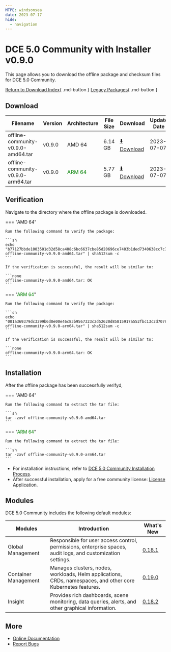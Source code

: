 ```yaml
---
MTPE: windsonsea
date: 2023-07-17
hide:
  - navigation
---
```


# DCE 5.0 Community with Installer v0.9.0

This page allows you to download the offline package and checksum files for DCE 5.0 Community.

[Return to Download Index](../index.md){ .md-button }
[Legacy Packages](./dce5-installer-history.md){ .md-button }

## Download

| Filename | Version | Architecture | File Size | Download | Update Date |
| -------- | ------- | ------------ | --------- | -------- | ----------- |
| offline-community-v0.9.0-amd64.tar | v0.9.0 | AMD 64 | 6.14 GB | [:arrow_down: Download](https://qiniu-download-public.daocloud.io/DaoCloud_Enterprise/dce5/offline-community-v0.9.0-amd64.tar) | 2023-07-07 |
| offline-community-v0.9.0-arm64.tar | v0.9.0 | <font color="green">ARM 64</font> | 5.77 GB | [:arrow_down: Download](https://qiniu-download-public.daocloud.io/DaoCloud_Enterprise/dce5/offline-community-v0.9.0-arm64.tar) | 2023-07-07 |

## Verification

Navigate to the directory where the offline package is downloaded.

=== "AMD 64"

    Run the following command to verify the package:

    ```sh
    echo "b77127bbde1003501d32d58ca408c6bc6637cbe85d20696ce7403b1ded7340638cc7c7a447fe52b055ff7068e3d85399f6a68a7b9d47cd0e7bbfc4c77be4dab2  offline-community-v0.9.0-amd64.tar" | sha512sum -c
    ```

    If the verification is successful, the result will be similar to:

    ```none
    offline-community-v0.9.0-amd64.tar: OK
    ```

=== "<font color="green">ARM 64</font>"

    Run the following command to verify the package:

    ```sh
    echo "001a369379dc3299b6d0e00e46c83b9567323c2d52620d85815917a552fbc13c2d7076a2ad71eaff7dfbfe7ed82f68e5d30c0e53f47fa5055ef07588b4355bc3  offline-community-v0.9.0-arm64.tar" | sha512sum -c
    ```

    If the verification is successful, the result will be similar to:

    ```none
    offline-community-v0.9.0-arm64.tar: OK
    ```

## Installation

After the offline package has been successfully verifyd,

=== "AMD 64"

    Run the following command to extract the tar file:

    ```sh
    tar -zxvf offline-community-v0.9.0-amd64.tar
    ```

=== "<font color="green">ARM 64</font>"

    Run the following command to extract the tar file:

    ```sh
    tar -zxvf offline-community-v0.9.0-arm64.tar
    ```

- For installation instructions, refer to [DCE 5.0 Community Installation Process](../../install/community/k8s/online.md#_2).
- After successful installation, apply for a free community license: [License Application](../../dce/license0.md).

## Modules

DCE 5.0 Community includes the following default modules:

| Modules | Introduction | What's New |
| -------- | ----------- | ---------- |
| Global Management | Responsible for user access control, permissions, enterprise spaces, audit logs, and customization settings. | [0.18.1](../../ghippo/intro/release-notes.md#v0181) |
| Container Management | Manages clusters, nodes, workloads, Helm applications, CRDs, namespaces, and other core Kubernetes features. | [0.19.0](../../kpanda/intro/release-notes.md#v0190) |
| Insight | Provides rich dashboards, scene monitoring, data queries, alerts, and other graphical information. | [0.18.2](../../insight/intro/releasenote.md#v0180) |

## More

- [Online Documentation](../../dce/index.md)
- [Report Bugs](https://github.com/DaoCloud/DaoCloud-docs/issues)

